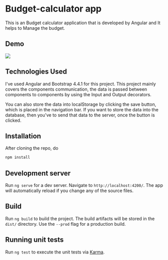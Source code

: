 # Budget-calculator app

This is an Budget calculator application that is developed by Angular and It helps to Manage the budget.

## Demo

![](https://i.imgur.com/X1CMqQ5.gifv)

## Technologies Used

I've used Angular and Bootstrap 4.4.1 for this project. This project mainly covers the components communication, the data is passed between components to components by using the Input and Output decorators.

You can also store the data into localStorage by clicking the save button, which is placed in the navigation bar. If you want to store the data into the database, then you've to send that data to the server, once the button is clicked.

## Installation

After cloning the repo, do
```bash
npm install
```

## Development server

Run `ng serve` for a dev server. Navigate to `http://localhost:4200/`. The app will automatically reload if you change any of the source files.

## Build

Run `ng build` to build the project. The build artifacts will be stored in the `dist/` directory. Use the `--prod` flag for a production build.

## Running unit tests

Run `ng test` to execute the unit tests via [Karma](https://karma-runner.github.io).

